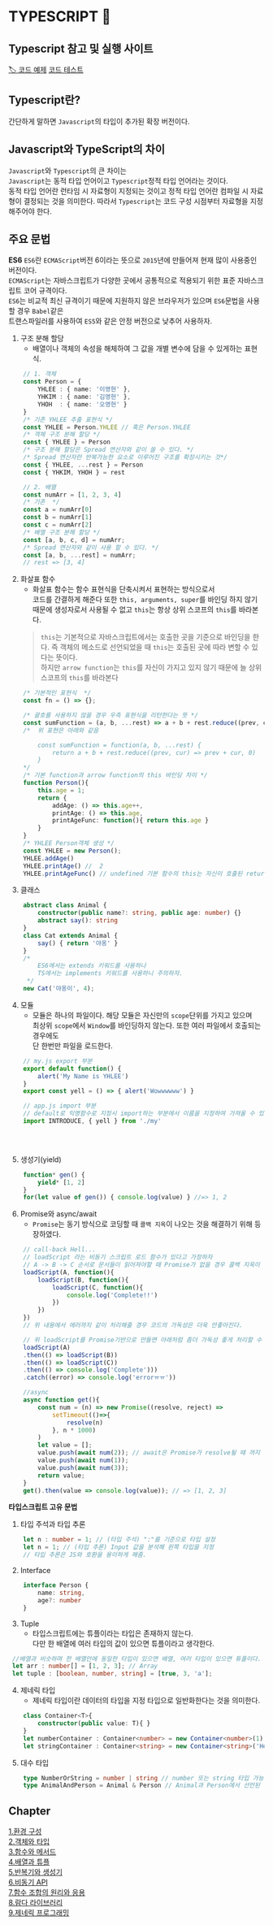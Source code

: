 # TYPESCRIPT 📜

## Typescript 참고 및 실행 사이트
[🏷 코드 예제](https://drive.google.com/file/d/11zwjfjmZCWeBhirOJj7OG6ns7BMzw5Ni/view)
[코드 테스트](https://www.typescriptlang.org/play?#code/Q)

## Typescript란?
간단하게 말하면 `Javascript`의 타입이 추가된 확장 버전이다.

## Javascript와 TypeScript의 차이
`Javascript`와 `Typescript`의 큰 차이는  
`Javascript`는 동적 타입 언어이고 `Typescript`정적 타입 언어라는 것이다.  
동적 타입 언어란 런타임 시 자료형이 지정되는 것이고 정적 타입 언어란 컴파일 시 자료형이 결정되는 것을 의미한다.
따라서 `Typescript`는 코드 구성 시점부터 자료형을 지정해주어야 한다.

## 주요 문법
**ES6**
`ES6`란 `ECMAScript`버전 6이라는 뜻으로 `2015`년에 만들어져 현재 많이 사용중인 버전이다.  
`ECMAScript`는 자바스크립트가 다양한 곳에서 공통적으로 적용되기 위한 표준 자바스크립트 코어 규격이다.  
`ES6`는 비교적 최신 규격이기 때문에 지원하지 않은 브라우저가 있으며 `ES6`문법을 사용할 경우 `Babel`같은  
트랜스파일러를 사용하여 `ES5`와 같은 안정 버전으로 낮추어 사용하자.
  
1. 구조 분해 할당  
   - 배열이나 객체의 속성을 해체하여 그 값을 개별 변수에 담을 수 있게하는 표현식.
```typescript
    // 1. 객체
    const Person = {
        YHLEE : { name: '이영현' },
        YHKIM : { name: '김영현' },
        YHOH  : { name: '오영현' }
    }
    /* 기존 YHLEE 추출 표현식 */
    const YHLEE = Person.YHLEE // 혹은 Person.YHLEE
    /* 객체 구조 분해 할당 */
    const { YHLEE } = Person
    /* 구조 분해 할당은 Spread 연산자와 같이 쓸 수 있다. */
    /* Spread 연산자란 반복가능한 요소로 이루어진 구조를 확장시키는 것*/
    const { YHLEE, ...rest } = Person
    const { YHKIM, YHOH } = rest

    // 2. 배열
    const numArr = [1, 2, 3, 4]
    /* 기존  */
    const a = numArr[0]
    const b = numArr[1]
    const c = numArr[2]
    /* 배열 구조 분해 할당 */
    const [a, b, c, d] = numArr;
    /* Spread 연산자와 같이 사용 할 수 있다. */
    const [a, b, ...rest] = numArr;
    // rest => [3, 4]
```
2. 화살표 함수  
   - 화살표 함수는 함수 표현식을 단축시켜서 표현하는 방식으로서  
   코드를 간결하게 해준다 또한 `this, arguments, super`를 바인딩 하지 않기 때문에 생성자로서 사용될 수 없고
   `this`는 항상 상위 스코프의 `this`를 바라본다.
   > `this`는 기본적으로 자바스크립트에서는 호출한 곳을 기준으로 바인딩을 한다.
   즉 객체의 메소드로 선언되었을 때 `this`는 호출된 곳에 따라 변할 수 있다는 뜻이다.  
   하지만 `arrow function`는 `this`를 자신이 가지고 있지 않기 때문에 늘 상위 스코프의 `this`를 바라본다

```typescript
    /* 기본적인 표현식  */
    const fn = () => {};

    /* 괄호를 사용하지 않을 경우 우측 표현식을 리턴한다는 뜻 */
    const sumFunction = (a, b, ...rest) => a + b + rest.reduce((prev, cur) => prev + cur, 0)
    /*  위 표현은 아래와 같음

        const sumFunction = function(a, b, ...rest) {
            return a + b + rest.reduce((prev, cur) => prev + cur, 0)
        }
    */
    /* 기본 function과 arrow function의 this 바인딩 차이 */
    function Person(){
        this.age = 1;
        return {
            addAge: () => this.age++,
            printAge: () => this.age,
            printAgeFunc: function(){ return this.age }
        }
    }
    /* YHLEE Person객체 생성 */
    const YHLEE = new Person();
    YHLEE.addAge()
    YHLEE.printAge() //  2  
    YHLEE.printAgeFunc() // undefined 기본 함수의 this는 자신이 호출된 return `{}` 객체를 바인딩한다.


```
3. 클래스  
```typescript
    abstract class Animal {
        constructor(public name?: string, public age: number) {}
        abstract say(): string
    }
    class Cat extends Animal {
        say() { return '야옹' }
    }
    /* 
        ES6에서는 extends 키워드를 사용하나
        TS에서는 implements 키워드를 사용하니 주의하자.
     */
    new Cat('야옹이', 4);
```
4. 모듈   
    - 모듈은 하나의 파일이다. 해당 모듈은 자신만의 `scope`단위를 가지고 있으며  
    최상위 `scope`에서 `Window`를 바인딩하지 않는다. 또한 여러 파일에서 호출되는 경우에도  
    단 한번만 파일을 로드한다.
```typescript
    // my.js export 부분
    export default function() {
        alert('My Name is YHLEE')
    }
    export const yell = () => { alert('Wowwwwww') }

    // app.js import 부분
    // default로 익명함수로 지정시 import하는 부분에서 이름을 지정하여 가져올 수 있음.
    import INTRODUCE, { yell } from './my'


    
```
5. 생성기(yield)
```typescript
    function* gen() {
        yield* [1, 2]
    }
    for(let value of gen()) { console.log(value) } //=> 1, 2
```

6. Promise와 async/await  
    - `Promise`는 동기 방식으로 코딩할 때 `콜백 지옥`이 나오는 것을 해결하기 위해 등장하였다.
```typescript
    // call-back Hell...
    // loadScript 라는 비동기 스크립트 로드 함수가 있다고 가정하자
    // A -> B -> C 순서로 문서들이 읽어져야할 때 Promise가 없을 경우 콜백 지옥이 발생한다.
    loadScript(A, function(){
        loadScript(B, function(){
            loadScript(C, function(){
                console.log('Complete!!')
            })
        })
    })
    // 위 내용에서 에러까지 같이 처리해줄 경우 코드의 가독성은 더욱 안좋아진다.

    // 위 loadScript를 Promise기반으로 만들면 아래처럼 좀더 가독성 좋게 처리할 수 있다.
    loadScript(A)
    .then(() => loadScript(B))
    .then(() => loadScript(C))
    .then(() => console.log('Complete')))
    .catch((error) => console.log('errorㅠㅠ'))

    //async
    async function get(){
        const num = (n) => new Promise((resolve, reject) => 
            setTimeout(()=>{
                resolve(n)
            }, n * 1000)
        )
        let value = [];
        value.push(await num(2)); // await은 Promise가 resolve될 때 까지 기다린다.
        value.push(await num(1));
        value.push(await num(3));
        return value;
    }
    get().then(value => console.log(value)); // => [1, 2, 3]
```

**타입스크립트 고유 문법**
1. 타입 주석과 타입 추론  
```typescript
    let n : number = 1; // (타입 주석) ":"를 기준으로 타입 설정
    let n = 1; // (타입 추론) Input 값을 분석해 왼쪽 타입을 지정
    // 타입 추론은 JS와 호환을 용이하게 해줌.
```

2. Interface  
```typescript
    interface Person {
        name: string,
        age?: number
    }
```
3. Tuple  
   - 타입스크립트에는 튜플이라는 타입은 존재하지 않는다.  
   다만 한 배열에 여러 타입의 값이 있으면 튜플이라고 생각한다.
```typescript
 //배열과 비슷하며 한 배열안에 동일한 타입이 있으면 배열, 여러 타입이 있으면 튜플이다.
 let arr : number[] = [1, 2, 3]; // Array
 let tuple : [boolean, number, string] = [true, 3, 'a'];
```

4. 제네릭 타입   
   - 제네릭 타입이란 데이터의 타입을 지정 타입으로 일반화한다는 것을 의미한다.
```typescript
    class Container<T>{
        constructor(public value: T){ }
    }
    let numberContainer : Container<number> = new Container<number>(1);
    let stringContainer : Container<string> = new Container<string>('Hello world');
```

5. 대수 타입
```typescript
    type NumberOrString = number | string // number 또는 string 타입 가능
    type AnimalAndPerson = Animal & Person // Animal과 Person에서 선언된 타입이 포함되어있어야 함.
```

## Chapter
[1.환경 구성](./Chapter1)  
[2.객체와 타입](./Chapter2)  
[3.함수와 메서드](./Chapter3)  
[4.배열과 튜플](./Chapter4)  
[5.반복기와 생성기](./Chapter5)  
[6.비동기 API](./Chapter6)  
[7.함수 조합의 원리와 응용](./Chapter7)  
[8.람다 라이브러리](./Chapter8)  
[9.제네릭 프로그래밍](./Chapter9)  